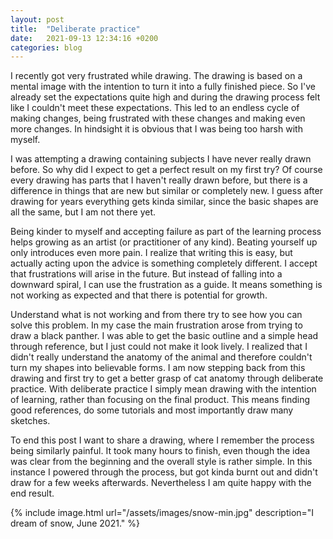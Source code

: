 ```yaml
---
layout: post
title:  "Deliberate practice"
date:   2021-09-13 12:34:16 +0200
categories: blog
---
```


I recently got very frustrated while drawing. The drawing is based on a mental image with the intention to turn it into a fully finished piece. So I've already set the expectations quite high and during the drawing process felt like I couldn't meet these expectations. This led to an endless cycle of making changes, being frustrated with these changes and making even more changes. In hindsight it is obvious that I was being too harsh with myself. 

I was attempting a drawing containing subjects I have never really drawn before. So why did I expect to get a perfect result on my first try? Of course every drawing has parts that I haven't really drawn before, but there is a difference in things that are new but similar or completely new. I guess after drawing for years everything gets kinda similar, since the basic shapes are all the same, but I am not there yet.

Being kinder to myself and accepting failure as part of the learning process 
 helps growing as an artist (or practitioner of any kind). Beating yourself up only introduces even more pain. I realize that writing this is easy, but actually acting upon the advice is something completely different. I accept that frustrations will arise in the future. But instead of falling into a downward spiral, I can use the frustration as a guide. It means something is not working as expected and that there is potential for growth. 
 
 Understand what is not working and from there try to see how you can solve this problem. In my case the main frustration arose from trying to draw a black panther. I was able to get the basic outline and a simple head through reference, but I just could not make it look lively. I realized that I didn't really understand the anatomy of the animal and therefore couldn't turn my shapes into believable forms. I am now stepping back from this drawing and first try to get a better grasp of cat anatomy through deliberate practice. With deliberate practice I simply mean drawing with the intention of learning, rather than focusing on the final product. This means finding good references, do some tutorials and most importantly draw many sketches. 

To end this post I want to share a drawing, where I remember the process being similarly painful. It took many hours to finish, even though the idea was clear from the beginning and the overall style is rather simple. In this instance I powered through the process, but got kinda burnt out and didn't draw for a few weeks afterwards. Nevertheless I am quite happy with the end result.

{% include image.html url="/assets/images/snow-min.jpg" description="I dream of snow, June 2021." %}

 

